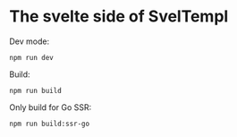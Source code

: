 # The svelte side of SvelTempl

Dev mode:
```
npm run dev
```

Build:
```
npm run build
```

Only build for Go SSR:
```
npm run build:ssr-go
```
